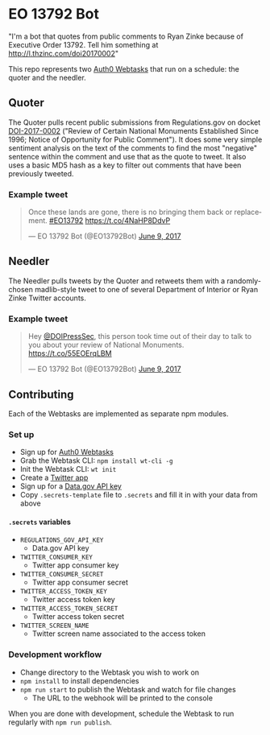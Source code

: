 # EO 13792 Bot

"I'm a bot that quotes from public comments to Ryan Zinke because of Executive Order 13792. Tell him something at http://l.thzinc.com/doi20170002"

This repo represents two [Auth0 Webtasks](https://webtask.io) that run on a schedule: the quoter and the needler.

## Quoter

The Quoter pulls recent public submissions from Regulations.gov on docket [DOI-2017-0002](https://www.regulations.gov/document?D=DOI-2017-0002-0001) ("Review of Certain National Monuments Established Since 1996; Notice of Opportunity for Public Comment"). It does some very simple sentiment analysis on the text of the comments to find the most "negative" sentence within the comment and use that as the quote to tweet. It also uses a basic MD5 hash as a key to filter out comments that have been previously tweeted.

### Example tweet

<blockquote class="twitter-tweet" data-lang="en"><p lang="en" dir="ltr">Once these lands are gone, there is no bringing them back or replacement. <a href="https://twitter.com/hashtag/EO13792?src=hash">#EO13792</a> <a href="https://t.co/4NaHP8DdvP">https://t.co/4NaHP8DdvP</a></p>&mdash; EO 13792 Bot (@EO13792Bot) <a href="https://twitter.com/EO13792Bot/status/872992092640862208">June 9, 2017</a></blockquote>

## Needler

The Needler pulls tweets by the Quoter and retweets them with a randomly-chosen madlib-style tweet to one of several Department of Interior or Ryan Zinke Twitter accounts.

### Example tweet

<blockquote class="twitter-tweet" data-lang="en"><p lang="en" dir="ltr">Hey <a href="https://twitter.com/DOIPressSec">@DOIPressSec</a>, this person took time out of their day to talk to you about your review of National Monuments. <a href="https://t.co/55EOErqLBM">https://t.co/55EOErqLBM</a></p>&mdash; EO 13792 Bot (@EO13792Bot) <a href="https://twitter.com/EO13792Bot/status/873010079288541184">June 9, 2017</a></blockquote>

## Contributing

Each of the Webtasks are implemented as separate npm modules. 

### Set up

* Sign up for [Auth0 Webtasks](https://webtask.io/make)
* Grab the Webtask CLI: `npm install wt-cli -g`
* Init the Webtask CLI: `wt init`
* Create a [Twitter app](https://apps.twitter.com)
* Sign up for a [Data.gov API key](https://api.data.gov/signup/)
* Copy `.secrets-template` file to `.secrets` and fill it in with your data from above

#### `.secrets` variables

* `REGULATIONS_GOV_API_KEY`
    * Data.gov API key
* `TWITTER_CONSUMER_KEY`
    * Twitter app consumer key
* `TWITTER_CONSUMER_SECRET`
    * Twitter app consumer secret
* `TWITTER_ACCESS_TOKEN_KEY`
    * Twitter access token key
* `TWITTER_ACCESS_TOKEN_SECRET`
    * Twitter access token secret
* `TWITTER_SCREEN_NAME`
    * Twitter screen name associated to the access token

### Development workflow

* Change directory to the Webtask you wish to work on
* `npm install` to install dependencies
* `npm run start` to publish the Webtask and watch for file changes
    * The URL to the webhook will be printed to the console

When you are done with development, schedule the Webtask to run regularly with `npm run publish`.